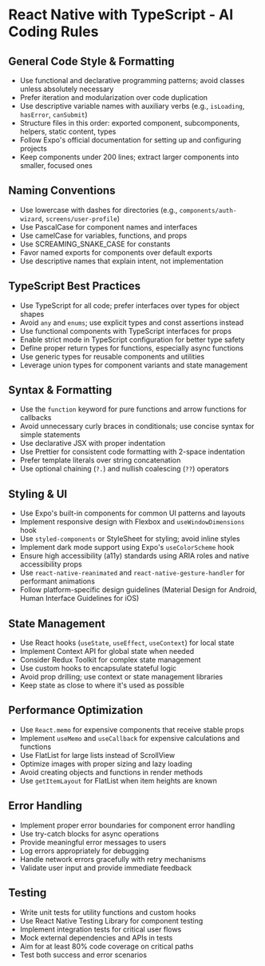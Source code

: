 # React Native with TypeScript - AI Coding Rules

## General Code Style & Formatting
- Use functional and declarative programming patterns; avoid classes unless absolutely necessary
- Prefer iteration and modularization over code duplication
- Use descriptive variable names with auxiliary verbs (e.g., `isLoading`, `hasError`, `canSubmit`)
- Structure files in this order: exported component, subcomponents, helpers, static content, types
- Follow Expo's official documentation for setting up and configuring projects
- Keep components under 200 lines; extract larger components into smaller, focused ones

## Naming Conventions
- Use lowercase with dashes for directories (e.g., `components/auth-wizard`, `screens/user-profile`)
- Use PascalCase for component names and interfaces
- Use camelCase for variables, functions, and props
- Use SCREAMING_SNAKE_CASE for constants
- Favor named exports for components over default exports
- Use descriptive names that explain intent, not implementation

## TypeScript Best Practices
- Use TypeScript for all code; prefer interfaces over types for object shapes
- Avoid `any` and `enums`; use explicit types and const assertions instead
- Use functional components with TypeScript interfaces for props
- Enable strict mode in TypeScript configuration for better type safety
- Define proper return types for functions, especially async functions
- Use generic types for reusable components and utilities
- Leverage union types for component variants and state management

## Syntax & Formatting
- Use the `function` keyword for pure functions and arrow functions for callbacks
- Avoid unnecessary curly braces in conditionals; use concise syntax for simple statements
- Use declarative JSX with proper indentation
- Use Prettier for consistent code formatting with 2-space indentation
- Prefer template literals over string concatenation
- Use optional chaining (`?.`) and nullish coalescing (`??`) operators

## Styling & UI
- Use Expo's built-in components for common UI patterns and layouts
- Implement responsive design with Flexbox and `useWindowDimensions` hook
- Use `styled-components` or StyleSheet for styling; avoid inline styles
- Implement dark mode support using Expo's `useColorScheme` hook
- Ensure high accessibility (a11y) standards using ARIA roles and native accessibility props
- Use `react-native-reanimated` and `react-native-gesture-handler` for performant animations
- Follow platform-specific design guidelines (Material Design for Android, Human Interface Guidelines for iOS)

## State Management
- Use React hooks (`useState`, `useEffect`, `useContext`) for local state
- Implement Context API for global state when needed
- Consider Redux Toolkit for complex state management
- Use custom hooks to encapsulate stateful logic
- Avoid prop drilling; use context or state management libraries
- Keep state as close to where it's used as possible

## Performance Optimization
- Use `React.memo` for expensive components that receive stable props
- Implement `useMemo` and `useCallback` for expensive calculations and functions
- Use FlatList for large lists instead of ScrollView
- Optimize images with proper sizing and lazy loading
- Avoid creating objects and functions in render methods
- Use `getItemLayout` for FlatList when item heights are known

## Error Handling
- Implement proper error boundaries for component error handling
- Use try-catch blocks for async operations
- Provide meaningful error messages to users
- Log errors appropriately for debugging
- Handle network errors gracefully with retry mechanisms
- Validate user input and provide immediate feedback

## Testing
- Write unit tests for utility functions and custom hooks
- Use React Native Testing Library for component testing
- Implement integration tests for critical user flows
- Mock external dependencies and APIs in tests
- Aim for at least 80% code coverage on critical paths
- Test both success and error scenarios

